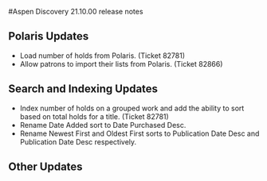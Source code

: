 #Aspen Discovery 21.10.00 release notes

## Polaris Updates
- Load number of holds from Polaris. (Ticket 82781)
- Allow patrons to import their lists from Polaris. (Ticket 82866)

## Search and Indexing Updates
- Index number of holds on a grouped work and add the ability to sort based on total holds for a title. (Ticket 82781)
- Rename Date Added sort to Date Purchased Desc. 
- Rename Newest First and Oldest First sorts to Publication Date Desc and Publication Date Desc respectively. 

## Other Updates
